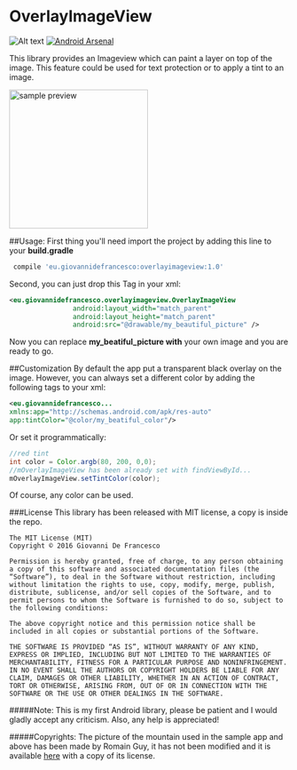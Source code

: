 # OverlayImageView

![Alt text](https://img.shields.io/badge/license-MIT-green.svg?style=flat)
[![Android Arsenal](https://img.shields.io/badge/Android%20Arsenal-OverlayImageView-brightgreen.svg?style=flat)](https://android-arsenal.com/details/1/3239)

This library provides an Imageview which can paint a layer on top of the image. This feature could be used for text protection or to apply a tint to an image.

<img src="http://jibbo.altervista.org/gh/overlayimageview.gif" alt="sample preview" title="sample preview" width="250"/>

##Usage:
First thing you'll need import the project by adding this line to your **build.gradle**
```groovy
 compile 'eu.giovannidefrancesco:overlayimageview:1.0'
``` 
Second, you can just drop this Tag in your xml:

```xml
<eu.giovannidefrancesco.overlayimageview.OverlayImageView
                android:layout_width="match_parent"
                android:layout_height="match_parent"
                android:src="@drawable/my_beautiful_picture" />
```

Now you can replace **my_beatiful_picture with** your own image and you are ready to go.

##Customization
By default the app put a transparent black overlay on the image. However, you can always set a different color by adding the following tags to your xml:

```xml
<eu.giovannidefrancesco...
xmlns:app="http://schemas.android.com/apk/res-auto"
app:tintColor="@color/my_beatiful_color"/>
```
Or set it programmatically:
```java
//red tint
int color = Color.argb(80, 200, 0,0);
//mOverlayImageView has been already set with findViewById...
mOverlayImageView.setTintColor(color);
```
Of course, any color can be used.

###License
This library has been released with MIT license, a copy is inside the repo.
```
The MIT License (MIT)
Copyright © 2016 Giovanni De Francesco

Permission is hereby granted, free of charge, to any person obtaining a copy of this software and associated documentation files (the “Software”), to deal in the Software without restriction, including without limitation the rights to use, copy, modify, merge, publish, distribute, sublicense, and/or sell copies of the Software, and to permit persons to whom the Software is furnished to do so, subject to the following conditions:

The above copyright notice and this permission notice shall be included in all copies or substantial portions of the Software.

THE SOFTWARE IS PROVIDED “AS IS”, WITHOUT WARRANTY OF ANY KIND, EXPRESS OR IMPLIED, INCLUDING BUT NOT LIMITED TO THE WARRANTIES OF MERCHANTABILITY, FITNESS FOR A PARTICULAR PURPOSE AND NONINFRINGEMENT. IN NO EVENT SHALL THE AUTHORS OR COPYRIGHT HOLDERS BE LIABLE FOR ANY CLAIM, DAMAGES OR OTHER LIABILITY, WHETHER IN AN ACTION OF CONTRACT, TORT OR OTHERWISE, ARISING FROM, OUT OF OR IN CONNECTION WITH THE SOFTWARE OR THE USE OR OTHER DEALINGS IN THE SOFTWARE.
```

#####Note:
This is my first Android library, please be patient and I would gladly accept
any criticism. Also, any help is appreciated!

#####Copyrights:
The picture of the mountain used in the sample app and above has been made by Romain Guy, it has not been modified and it is available <a href='https://www.flickr.com/photos/romainguy/5911366388'>here</a> with a copy of its license. 
